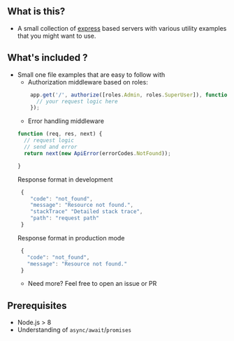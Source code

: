 ## What is this?

- A small collection of [express](https://expressjs.com/) based servers
with various utility examples that you might want to use.

## What's included ?

- Small one file examples that are easy to follow with
    - Authorization middleware based on roles:
    ```js
        app.get('/', authorize([roles.Admin, roles.SuperUser]), function (req, res) {
          // your request logic here
        });
    ```
    - Error handling middleware
    ```js
    function (req, res, next) {
      // request logic
      // send and error
      return next(new ApiError(errorCodes.NotFound));

    }
    ```
    Response format in development
    ```js
     {
        "code": "not_found",
        "message": "Resource not found.",
        "stackTrace" "Detailed stack trace",
        "path": "request path"
     }
    ```
    Response format in production mode
     ```js
      {
        "code": "not_found",
        "message": "Resource not found."
      }
    ```
    - Need more? Feel free to open an issue or PR

## Prerequisites

- Node.js > 8
- Understanding of `async/await`/`promises`